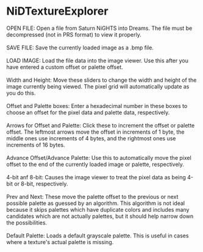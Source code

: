 # NiDTextureExplorer

OPEN FILE: Open a file from Saturn NiGHTS into Dreams. The file must be decompressed (not in PRS format) to view it properly.
<br/>
<br/>
SAVE FILE: Save the currently loaded image as a .bmp file. 
<br/>
<br/>
LOAD IMAGE: Load the file data into the image viewer. Use this after you have entered a custom offset or palette offset.
<br/>
<br/>
Width and Height: Move these sliders to change the width and height of the image currently being viewed. The pixel grid will automatically update as you do this.
<br/>
<br/>
Offset and Palette boxes: Enter a hexadecimal number in these boxes to choose an offset for the pixel data and palette data, respectively.
<br/>
<br/>
Arrows for Offset and Palette: Click these to increment the offset or palette offset. The leftmost arrows move the offset in increments of 1 byte, the middle ones use increments of 4 bytes, and the rightmost ones use increments of 16 bytes.
<br/>
<br/>
Advance Offset/Advance Palette: Use this to automatically move the pixel offset to the end of the currently loaded image or palette, respectively.
<br/>
<br/>
4-bit anf 8-bit: Causes the image viewer to treat the pixel data as being 4-bit or 8-bit, respectively.
<br/>
<br/>
Prev and Next: These move the palette offset to the previous or next possible palette as guessed by an algorithm. This algorithm is not ideal because it skips palettes which have duplicate colors and includes many candidates which are not actually palettes, but it should help narrow down the possibilities.
<br/>
<br/>
Default Palette: Loads a default grayscale palette. This is useful in cases where a texture's actual palette is missing.
